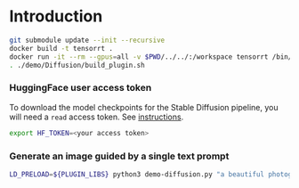# Introduction

```bash
git submodule update --init --recursive
docker build -t tensorrt .
docker run -it --rm --gpus=all -v $PWD/../../:/workspace tensorrt /bin/bash
. ./demo/Diffusion/build_plugin.sh
```
### HuggingFace user access token

To download the model checkpoints for the Stable Diffusion pipeline, you will need a `read` access token. See [instructions](https://huggingface.co/docs/hub/security-tokens).

```bash
export HF_TOKEN=<your access token>
```

### Generate an image guided by a single text prompt

```bash
LD_PRELOAD=${PLUGIN_LIBS} python3 demo-diffusion.py "a beautiful photograph of Mt. Fuji during cherry blossom" -v --model_name_or_path="src/weights-66000" --build-preview-features --hf-token=$HF_TOKEN
```
